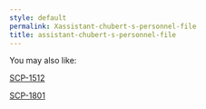 ```yaml
---
style: default
permalink: Xassistant-chubert-s-personnel-file
title: assistant-chubert-s-personnel-file
---
```

You may also like:

[SCP-1512](http://scp-wiki.net/scp-1512)

[SCP-1801](http://scp-wiki.net/scp-1801)
